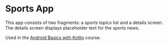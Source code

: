 Sports App
===================================
This app consists of two fragments: a sports topics list and a details screen. The details screen displays placeholder
text for the sports news.

Used in the [Android Basics with Kotlin](https://developer.android.com/courses/android-basics-kotlin/course) course.
